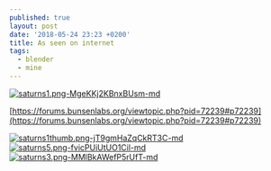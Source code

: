 ```yaml
---
published: true
layout: post
date: '2018-05-24 23:23 +0200'
title: As seen on internet
tags:
  - blender
  - mine
---
```

[![saturns1.png-MgeKKj2KBnxBUsm-md](https://i.imgur.com/arWV7Ag.png)](https://i.imgur.com/FwvESzQ.png)

[https://forums.bunsenlabs.org/viewtopic.php?pid=72239#p72239](https://forums.bunsenlabs.org/viewtopic.php?pid=72239#p72239)

[![saturns1thumb.png-jT9gmHaZqCkRT3C-md](https://i.imgur.com/ZlBHMBMl.png)](https://i.imgur.com/ZlBHMBM.png)
[![saturns5.png-fvicPUiUtUO1Cil-md](https://i.imgur.com/XPG1mLK.png)](https://i.imgur.com/YHgwIYk.png)
[![saturns3.png-MMlBkAWefP5rUfT-md](https://i.imgur.com/O1WKo2f.png)](https://i.imgur.com/PmojLcF.png)
